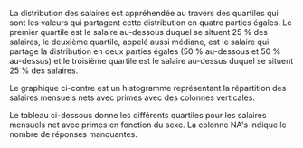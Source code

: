 
La distribution des salaires est appréhendée au travers des quartiles qui sont les valeurs qui partagent cette distribution en quatre parties égales.
Le premier quartile est le salaire au-dessous duquel se situent 25 % des salaires, le deuxième quartile, appelé aussi médiane, est le salaire qui partage la distribution en deux parties égales (50 % au-dessous et 50 % au-dessus) et le troisième quartile est le salaire au-dessus duquel se situent 25 % des salaires.

Le graphique ci-contre est un histogramme représentant la répartition des salaires mensuels nets avec primes avec des colonnes verticales.

Le tableau ci-dessous donne les différents quartiles pour les salaires mensuels net avec primes en fonction du sexe. La colonne NA's indique le nombre de réponses manquantes.
